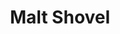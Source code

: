 ---
Name: Malt Shovel
Area: Harden
Address: Wilsden Road, Bingley
Postcode: BD16 1BG
Web: 
Facebook: https://www.facebook.com/themaltshovelharden
Lat: 
Lng: 
Member: 'no'
Description: Local community pub
splash: 
image-credit: 
internal-link: 
internal-link-text: 
LastUpdated: '2024-04-18'
closed-date: 
title: Malt Shovel
permalink: "/venues/malt_shovel.html"
layout: venue_page
---